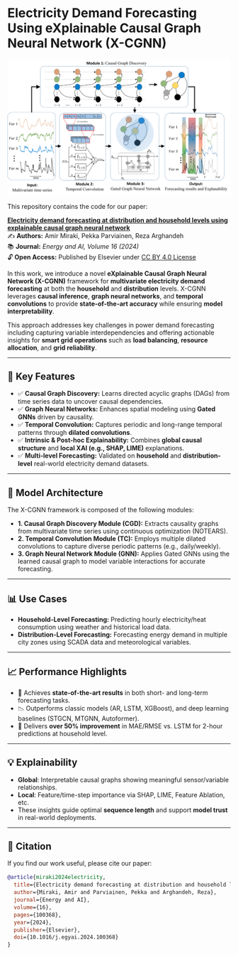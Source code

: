 # Electricity Demand Forecasting Using eXplainable Causal Graph Neural Network (X-CGNN)

![X-CGNN Pipeline](Pipeline_X-CGNN.png)

This repository contains the code for our paper:

**[Electricity demand forecasting at distribution and household levels using explainable causal graph neural network](https://doi.org/10.1016/j.egyai.2024.100368)**  
✍ **Authors:** Amir Miraki, Pekka Parviainen, Reza Arghandeh  
📚 **Journal:** *Energy and AI, Volume 16 (2024)*  
🔓 **Open Access:** Published by Elsevier under [CC BY 4.0 License](http://creativecommons.org/licenses/by/4.0/)

In this work, we introduce a novel **eXplainable Causal Graph Neural Network (X-CGNN)** framework for **multivariate electricity demand forecasting** at both the **household** and **distribution** levels. X-CGNN leverages **causal inference**, **graph neural networks**, and **temporal convolutions** to provide **state-of-the-art accuracy** while ensuring **model interpretability**.

This approach addresses key challenges in power demand forecasting including capturing variable interdependencies and offering actionable insights for **smart grid operations** such as **load balancing**, **resource allocation**, and **grid reliability**.

---

## 📌 Key Features

- ✅ **Causal Graph Discovery:** Learns directed acyclic graphs (DAGs) from time series data to uncover causal dependencies.  
- ✅ **Graph Neural Networks:** Enhances spatial modeling using **Gated GNNs** driven by causality.  
- ✅ **Temporal Convolution:** Captures periodic and long-range temporal patterns through **dilated convolutions**.  
- ✅ **Intrinsic & Post-hoc Explainability:** Combines **global causal structure** and **local XAI (e.g., SHAP, LIME)** explanations.  
- ✅ **Multi-level Forecasting:** Validated on **household** and **distribution-level** real-world electricity demand datasets.  

---

## 🧠 Model Architecture

The X-CGNN framework is composed of the following modules:

- **1. Causal Graph Discovery Module (CGD):** Extracts causality graphs from multivariate time series using continuous optimization (NOTEARS).  
- **2. Temporal Convolution Module (TC):** Employs multiple dilated convolutions to capture diverse periodic patterns (e.g., daily/weekly).  
- **3. Graph Neural Network Module (GNN):** Applies Gated GNNs using the learned causal graph to model variable interactions for accurate forecasting.

---

## 📊 Use Cases

- **Household-Level Forecasting:** Predicting hourly electricity/heat consumption using weather and historical load data.  
- **Distribution-Level Forecasting:** Forecasting energy demand in multiple city zones using SCADA data and meteorological variables.

---

## 📈 Performance Highlights

- 🚀 Achieves **state-of-the-art results** in both short- and long-term forecasting tasks.  
- 📉 Outperforms classic models (AR, LSTM, XGBoost), and deep learning baselines (STGCN, MTGNN, Autoformer).  
- 💯 Delivers **over 50% improvement** in MAE/RMSE vs. LSTM for 2-hour predictions at household level.

---

## 💡 Explainability

- **Global**: Interpretable causal graphs showing meaningful sensor/variable relationships.  
- **Local**: Feature/time-step importance via SHAP, LIME, Feature Ablation, etc.  
- These insights guide optimal **sequence length** and support **model trust** in real-world deployments.

---

## 📝 Citation

If you find our work useful, please cite our paper:

```bibtex
@article{miraki2024electricity,
  title={Electricity demand forecasting at distribution and household levels using explainable causal graph neural network},
  author={Miraki, Amir and Parviainen, Pekka and Arghandeh, Reza},
  journal={Energy and AI},
  volume={16},
  pages={100368},
  year={2024},
  publisher={Elsevier},
  doi={10.1016/j.egyai.2024.100368}
}
